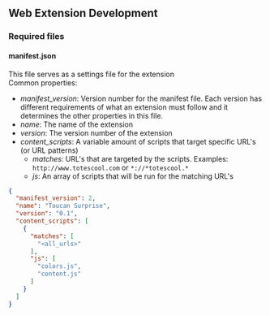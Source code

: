 ## Web Extension Development

### Required files
#### manifest.json 
This file serves as a settings file for the extension<br />
Common properties:<br />
- _manifest_version_: Version number for the manifest file. Each version has different requirements of what an extension must follow and it determines the other properties in this file.
- _name_: The name of the extension
- _version_: The version number of the extension
- _content_scripts_: A variable amount of scripts that target specific URL's (or URL patterns)
  - _matches_: URL's that are targeted by the scripts. Examples: `http://www.totescool.com` or `*://*totescool.*`
  - _js_: An array of scripts that will be run for the matching URL's

```json
{
  "manifest_version": 2,
  "name": "Toucan Surprise",
  "version": "0.1",
  "content_scripts": [
    {
      "matches": [
        "<all_urls>"
      ],
      "js": [
        "colors.js",
        "content.js"
      ]
    }
  ]
}
```

